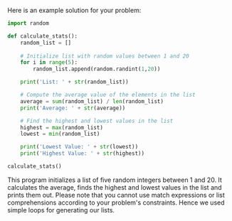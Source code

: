 Here is an example solution for your problem:

```python
import random

def calculate_stats():
    random_list = []
  
    # Initialize list with random values between 1 and 20
    for i in range(5):
        random_list.append(random.randint(1,20))

    print('List: ' + str(random_list))

    # Compute the average value of the elements in the list
    average = sum(random_list) / len(random_list)
    print('Average: ' + str(average))

    # Find the highest and lowest values in the list
    highest = max(random_list)
    lowest = min(random_list)

    print('Lowest Value: ' + str(lowest))
    print('Highest Value: ' + str(highest))

calculate_stats()
```
This program initializes a list of five random integers between 1 and 20. It calculates the average, finds the highest and lowest values in the list and prints them out. Please note that you cannot use match expressions or list comprehensions according to your problem's constraints. Hence we used simple loops for generating our lists.
